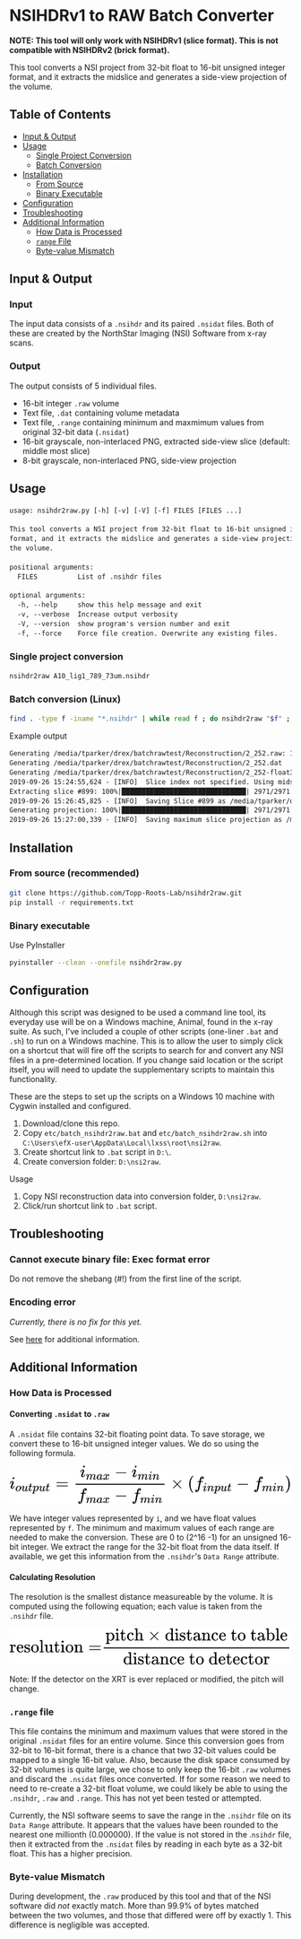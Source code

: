 # NSIHDRv1 to RAW Batch Converter

**NOTE: This tool will only work with NSIHDRv1 (slice format). This is not compatible with NSIHDRv2 (brick format).**

This tool converts a NSI project from 32-bit float to 16-bit unsigned integer format,
and it extracts the midslice and generates a side-view projection of the volume.

## Table of Contents

- [Input & Output](#input-&-output)
- [Usage](#usage)
  - [Single Project Conversion](#single-project-conversion)
  - [Batch Conversion](#batch-conversion-linux)
- [Installation](#installation)
  - [From Source](#from-source-recommended)
  - [Binary Executable](#binary-executable)
- [Configuration](#configuration)
- [Troubleshooting](#troubleshooting)
- [Additional Information](#additional-information)
  - [How Data is Processed](#how-data-is-processed)
  - [`range` File](#`.range`-file)
  - [Byte-value Mismatch](#byte-value-mismatch)

## Input & Output

### Input

The input data consists of a `.nsihdr` and its paired `.nsidat` files. Both of these
are created by the NorthStar Imaging (NSI) Software from x-ray scans.

### Output

The output consists of 5 individual files.

- 16-bit integer `.raw` volume
- Text file, `.dat` containing volume metadata
- Text file, `.range` containing minimum and maxmimum values from original 32-bit data (`.nsidat`)
- 16-bit grayscale, non-interlaced PNG, extracted side-view slice (default: middle most slice)
- 8-bit grayscale, non-interlaced PNG, side-view projection

## Usage

```txt
usage: nsihdr2raw.py [-h] [-v] [-V] [-f] FILES [FILES ...]

This tool converts a NSI project from 32-bit float to 16-bit unsigned integer
format, and it extracts the midslice and generates a side-view projection of
the volume.

positional arguments:
  FILES          List of .nsihdr files

optional arguments:
  -h, --help     show this help message and exit
  -v, --verbose  Increase output verbosity
  -V, --version  show program's version number and exit
  -f, --force    Force file creation. Overwrite any existing files.
```

### Single project conversion

```bash
nsihdr2raw A10_lig1_789_73um.nsihdr
```

### Batch conversion (Linux)

```bash
find . -type f -iname "*.nsihdr" | while read f ; do nsihdr2raw "$f" ; done
```

Example output

```txt
Generating /media/tparker/drex/batchrawtest/Reconstruction/2_252.raw: 100%|███████████████████████████████| 19/19 [07:57<00:00, 18.50s/it]
Generating /media/tparker/drex/batchrawtest/Reconstruction/2_252.dat
Generating /media/tparker/drex/batchrawtest/Reconstruction/2_252-float32.range
2019-09-26 15:24:55,624 - [INFO]  Slice index not specified. Using midslice as default: '899'.
Extracting slice #899: 100%|███████████████████████████████| 2971/2971 [01:50<00:00, 26.96it/s]
2019-09-26 15:26:45,825 - [INFO]  Saving Slice #899 as /media/tparker/drex/batchrawtest/Reconstruction/2_252.s00899.png
Generating projection: 100%|███████████████████████████████| 2971/2971 [00:13<00:00, 219.23it/s]
2019-09-26 15:27:00,339 - [INFO]  Saving maximum slice projection as /media/tparker/drex/batchrawtest/Reconstruction/2_252.msp.png
```

## Installation

### From source (recommended)

```bash
git clone https://github.com/Topp-Roots-Lab/nsihdr2raw.git
pip install -r requirements.txt
```

### Binary executable

Use PyInstaller

```bash
pyinstaller --clean --onefile nsihdr2raw.py
```

## Configuration

Although this script was designed to be used a command line tool, its everyday
use will be on a Windows machine, Animal, found in the x-ray suite. As such, I've
included a couple of other scripts (one-liner `.bat` and `.sh`) to run on a Windows
machine. This is to allow the user to simply click on a shortcut that will fire off
the scripts to search for and convert any NSI files in a pre-determined location.
If you change said location or the script itself, you will need to update the
supplementary scripts to maintain this functionality.

These are the steps to set up the scripts on a Windows 10 machine with Cygwin
installed and configured.

1. Download/clone this repo.
2. Copy `etc/batch_nsihdr2raw.bat` and `etc/batch_nsihdr2raw.sh` into `C:\Users\efX-user\AppData\Local\lxss\root\nsi2raw`.
3. Create shortcut link to `.bat` script in `D:\`.
4. Create conversion folder: `D:\nsi2raw`.

Usage

1. Copy NSI reconstruction data into conversion folder, `D:\nsi2raw`.
2. Click/run shortcut link to `.bat` script.

## Troubleshooting

### Cannot execute binary file: Exec format error

Do not remove the shebang (#!) from the first line of the script.

### Encoding error

*Currently, there is no fix for this yet.*

See [here](
https://www.python.org/dev/peps/pep-0263/) for additional information.

## Additional Information

### How Data is Processed

#### Converting `.nsidat` to `.raw`

A `.nsidat` file contains 32-bit floating point data. To save storage, we convert these to 16-bit unsigned integer values.  We do so using the following formula.

![map_range](doc/img/map_range.svg)

We have integer values represented by `i`, and we have float values represented by `f`. The minimum and maximum values of each range are needed to make the conversion. These are 0 to (2^16 -1) for an unsigned 16-bit integer. We extract the range for the 32-bit float from the data itself. If available, we get this information from the `.nsihdr`'s `Data Range` attribute.

#### Calculating Resolution

The resolution is the smallest distance measureable by the volume.
It is computed using the following equation; each value is taken from the `.nsihdr` file.

![resolution](doc/img/resolution.svg)

Note: If the detector on the XRT is ever replaced or modified, the pitch will change.

### `.range` file

This file contains the minimum and maximum values that were stored in the original `.nsidat`
files for an entire volume. Since this conversion goes from 32-bit to 16-bit format, there is
a chance that two 32-bit values could be mapped to a single 16-bit value. Also, because the
disk space consumed by 32-bit volumes is quite large, we chose to only keep the 16-bit `.raw`
volumes and discard the `.nsidat` files once converted. If for some reason we need to need to
re-create a 32-bit float volume, we could likely be able to using the `.nsihdr`, `.raw` and
`.range`. This has not yet been tested or attempted.

Currently, the NSI software seems to save the range in the `.nsihdr` file on its `Data Range`
attribute. It appears that the values have been rounded to the nearest one millionth (0.000000).
If the value is not stored in the .`nsihdr` file, then it extracted from the `.nsidat` files
by reading in each byte as a 32-bit float. This has a higher precision.

### Byte-value Mismatch

During development, the `.raw` produced by this tool and that of the NSI software did *not*
exactly match. More than 99.9% of bytes matched between the two volumes, and those that
differed were off by exactly 1. This difference is negligible was accepted.
